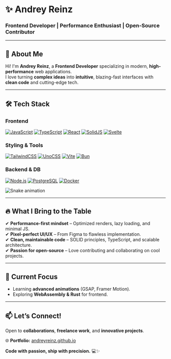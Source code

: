 # ✨ **Andrey Reinz**  
### **Frontend Developer | Performance Enthusiast | Open-Source Contributor**  

---

## 🚀 **About Me**  
Hi! I'm **Andrey Reinz**, a **Frontend Developer** specializing in modern, **high-performance** web applications.  
I love turning **complex ideas** into **intuitive**, blazing-fast interfaces with **clean code** and cutting-edge tech.  

---

## 🛠️ Tech Stack

### **Frontend**  
[![JavaScript](https://img.shields.io/badge/JavaScript-F7DF1E?style=for-the-badge&logo=javascript&logoColor=black)](https://developer.mozilla.org/en-US/docs/Web/JavaScript)
[![TypeScript](https://img.shields.io/badge/TypeScript-3178C6?style=for-the-badge&logo=typescript&logoColor=white)](https://www.typescriptlang.org/)
[![React](https://img.shields.io/badge/React-61DAFB?style=for-the-badge&logo=react&logoColor=black)](https://react.dev/)
[![SolidJS](https://img.shields.io/badge/SolidJS-2C4F7C?style=for-the-badge&logo=solid&logoColor=white)](https://www.solidjs.com/)
[![Svelte](https://img.shields.io/badge/Svelte-FF3E00?style=for-the-badge&logo=svelte&logoColor=white)](https://svelte.dev/)

### **Styling & Tools**  
[![TailwindCSS](https://img.shields.io/badge/Tailwind-06B6D4?style=for-the-badge&logo=tailwindcss&logoColor=white)](https://tailwindcss.com/)
[![UnoCSS](https://img.shields.io/badge/UnoCSS-333333?style=for-the-badge&logo=unocss&logoColor=white)](https://unocss.dev/)
[![Vite](https://img.shields.io/badge/Vite-646CFF?style=for-the-badge&logo=vite&logoColor=white)](https://vitejs.dev/)
[![Bun](https://img.shields.io/badge/Bun-000000?style=for-the-badge&logo=bun&logoColor=white)](https://bun.sh/)

### **Backend & DB**  
[![Node.js](https://img.shields.io/badge/Node.js-339933?style=for-the-badge&logo=node.js&logoColor=white)](https://nodejs.org/)
[![PostgreSQL](https://img.shields.io/badge/PostgreSQL-4169E1?style=for-the-badge&logo=postgresql&logoColor=white)](https://www.postgresql.org/)
[![Docker](https://img.shields.io/badge/Docker-2496ED?style=for-the-badge&logo=docker&logoColor=white)](https://www.docker.com/)

<img src="https://raw.githubusercontent.com/sensei-this/sensei-this/main/snake.svg" alt="Snake animation" />

---

## 🔥 **What I Bring to the Table**  
✔ **Performance-first mindset** – Optimized renders, lazy loading, and minimal JS.  
✔ **Pixel-perfect UI/UX** – From Figma to flawless implementation.  
✔ **Clean, maintainable code** – SOLID principles, TypeScript, and scalable architecture.  
✔ **Passion for open-source** – Love contributing and collaborating on cool projects.  

---

## 🌱 **Current Focus**  
- Learning **advanced animations** (GSAP, Framer Motion).  
- Exploring **WebAssembly & Rust** for frontend.  

---

## 📫 **Let’s Connect!**  
Open to **collaborations**, **freelance work**, and **innovative projects**.  

🌐 **Portfolio:** [andreyreinz.github.io](https://andreyreinz.github.io)  

**Code with passion, ship with precision.** 💻✨  
